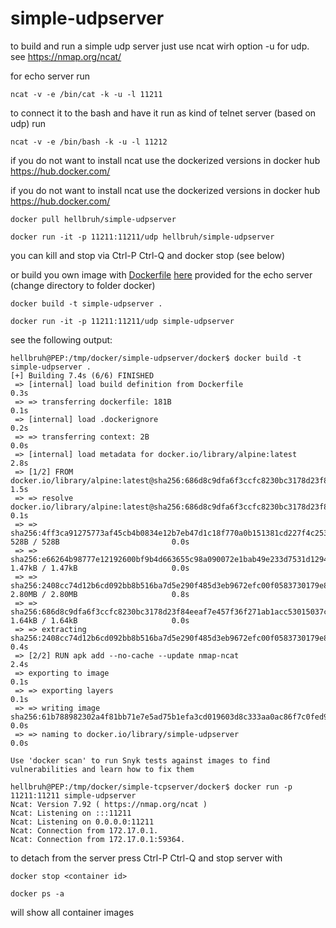 # simple-udpserver

to build and run a simple udp server just use ncat wirh option -u for udp. see https://nmap.org/ncat/

for echo server run

	ncat -v -e /bin/cat -k -u -l 11211

to connect it to the bash and have it run as kind of telnet server (based on udp) run

	ncat -v -e /bin/bash -k -u -l 11212

if you do not want to install ncat use the dockerized versions in docker hub https://hub.docker.com/

if you do not want to install ncat use the dockerized versions in docker hub https://hub.docker.com/

	docker pull hellbruh/simple-udpserver
	
	docker run -it -p 11211:11211/udp hellbruh/simple-udpserver
	
you can kill and stop via Ctrl-P Ctrl-Q and docker stop (see below)

or build you own image with [Dockerfile](./docker/Dockerfile) [here](./docker) provided for the echo server (change directory to folder docker)

	docker build -t simple-udpserver .
	
	docker run -it -p 11211:11211/udp simple-udpserver

see the following output:

	hellbruh@PEP:/tmp/docker/simple-udpserver/docker$ docker build -t simple-udpserver .
	[+] Building 7.4s (6/6) FINISHED
	 => [internal] load build definition from Dockerfile                                                               0.3s
	 => => transferring dockerfile: 181B                                                                               0.1s
	 => [internal] load .dockerignore                                                                                  0.2s
	 => => transferring context: 2B                                                                                    0.0s
	 => [internal] load metadata for docker.io/library/alpine:latest                                                   2.8s
	 => [1/2] FROM docker.io/library/alpine:latest@sha256:686d8c9dfa6f3ccfc8230bc3178d23f84eeaf7e457f36f271ab1acc5301  1.5s
	 => => resolve docker.io/library/alpine:latest@sha256:686d8c9dfa6f3ccfc8230bc3178d23f84eeaf7e457f36f271ab1acc5301  0.1s
	 => => sha256:4ff3ca91275773af45cb4b0834e12b7eb47d1c18f770a0b151381cd227f4c253 528B / 528B                         0.0s
	 => => sha256:e66264b98777e12192600bf9b4d663655c98a090072e1bab49e233d7531d1294 1.47kB / 1.47kB                     0.0s
	 => => sha256:2408cc74d12b6cd092bb8b516ba7d5e290f485d3eb9672efc00f0583730179e8 2.80MB / 2.80MB                     0.8s
	 => => sha256:686d8c9dfa6f3ccfc8230bc3178d23f84eeaf7e457f36f271ab1acc53015037c 1.64kB / 1.64kB                     0.0s
	 => => extracting sha256:2408cc74d12b6cd092bb8b516ba7d5e290f485d3eb9672efc00f0583730179e8                          0.4s
	 => [2/2] RUN apk add --no-cache --update nmap-ncat                                                                2.4s
	 => exporting to image                                                                                             0.1s
	 => => exporting layers                                                                                            0.1s
	 => => writing image sha256:61b788982302a4f81bb71e7e5ad75b1efa3cd019603d8c333aa0ac86f7c0fed9                       0.0s
	 => => naming to docker.io/library/simple-udpserver                                                                0.0s

	Use 'docker scan' to run Snyk tests against images to find vulnerabilities and learn how to fix them
	
	hellbruh@PEP:/tmp/docker/simple-tcpserver/docker$ docker run -p 11211:11211 simple-udpserver
	Ncat: Version 7.92 ( https://nmap.org/ncat )
	Ncat: Listening on :::11211
	Ncat: Listening on 0.0.0.0:11211
	Ncat: Connection from 172.17.0.1.
	Ncat: Connection from 172.17.0.1:59364.
	
to detach from the server press Ctrl-P Ctrl-Q and stop server with 

	docker stop <container id>

	docker ps -a
	
will show all container images
